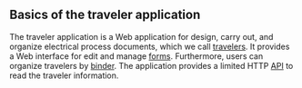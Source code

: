## Basics of the traveler application
The traveler application is a Web application for design, carry out, and organize electrical process documents, which we call [travelers](#traveler). It provides a Web interface for edit and manage [forms](#form). Furthermore, users can organize travelers by [binder](#binder). The application provides a limited HTTP [API](#api) to read the traveler information.
